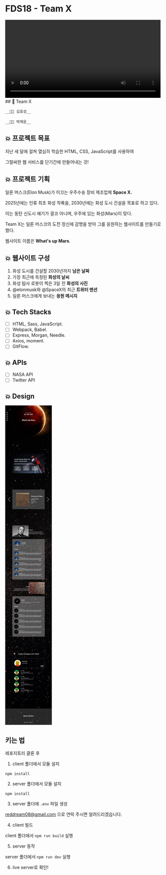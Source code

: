 # FDS18 - Team X

<video controls="true" allowfullscreen="true" width="500px">
  <source src="./assets/demo.mov" type="video/mov">
  </video>
## 🚀 Team X

    __🧑‍🚀 김효성__

    __🧑‍🚀 박재운__

## 💥 프로젝트 목표

지난 세 달에 걸쳐 열심히 학습한 HTML, CSS, JavaScript를 사용하여

그럴싸한 웹 서비스를 단기간에 만들어내는 것!

## 💥 프로젝트 기획

일론 머스크(Elon Musk)가 이끄는 우주수송 장비 제조업체 **Space X.**

2025년에는 인류 최초 화성 착륙을, 2030년에는 화성 도시 건설을 목표로 하고 있다.

이는 동탄 신도시 얘기가 결코 아니며, 우주에 있는 화성(Mars)이 맞다.

Team X는 일론 머스크의 도전 정신에 감명을 받아 그를 응원하는 웹사이트를 만들기로 했다.

웹사이트 이름은 **What's up Mars**.

## 💥 웹사이트 구성

1. 화성 도시를 건설할 2030년까지 **남은 날짜**
2. 가장 최근에 측정된 **화성의 날씨**
3. 화성 탐사 로봇이 찍은 3일 전 **화성의 사진**
4. @elonmusk와 @SpaceX의 최근 **트위터 멘션**
5. 일론 머스크에게 보내는 **응원 메시지**

## 💥 Tech Stacks

- [ ] HTML, Sass, JavaScript.
- [ ] Webpack, Babel.
- [ ] Express, Morgan, Needle.
- [ ] Axios, moment.
- [ ] GitFlow.

## 💥 APIs

- [ ] NASA API
- [ ] Twitter API

## 💥 Design

![FDS18%20-%20Team%20X%20e1770dda11124c95be12bd033abb4f6d/Desktop_-_1.png](./assets/design.png)

## 키는 법

레포지토리 클론 후

1. client 폴더에서 모듈 설치

```
npm install
```

2. server 폴더에서 모듈 설치

```
npm install
```

3. server 폴더에 `.env` 파일 생성

reddream08@gmail.com 으로 연락 주시면 알려드리겠습니다.

4. client 빌드

client 폴더에서 `npm run build` 실행

5. server 동작

server 폴더에서 `npm run dev` 실행

6. live server로 확인!
